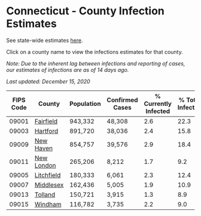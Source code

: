 # Connecticut - County Infection Estimates

See state-wide estimates [here](/infections/us-ct).

Click on a county name to view the infections estimates for that county.

*Note: Due to the inherent lag between infections and reporting of cases, our estimates of infections are as of 14 days ago.*

*Last updated: December 15, 2020*

|   FIPS Code |                   County |   Population |   Confirmed Cases |   % Currently Infected |   % Total Infected |
|-------------|--------------------------|--------------|-------------------|------------------------|--------------------|
|       09001 |   [Fairfield](fairfield) |      943,332 |            48,308 |                    2.6 |               22.3 |
|       09003 |     [Hartford](hartford) |      891,720 |            38,036 |                    2.4 |               15.8 |
|       09009 |   [New Haven](new-haven) |      854,757 |            39,576 |                    2.9 |               18.4 |
|       09011 | [New London](new-london) |      265,206 |             8,212 |                    1.7 |                9.2 |
|       09005 | [Litchfield](litchfield) |      180,333 |             6,061 |                    2.3 |               12.4 |
|       09007 |   [Middlesex](middlesex) |      162,436 |             5,005 |                    1.9 |               10.9 |
|       09013 |       [Tolland](tolland) |      150,721 |             3,915 |                    1.3 |                8.9 |
|       09015 |       [Windham](windham) |      116,782 |             3,735 |                    2.2 |                9.0 |